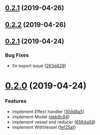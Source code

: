 ## [0.2.1](https://github.com/yasinuslu/react-vessel/compare/v0.2.2...v0.2.1) (2019-04-26)



## [0.2.2](https://github.com/yasinuslu/react-vessel/compare/v0.2.1...v0.2.2) (2019-04-26)



## [0.2.1](https://github.com/yasinuslu/react-vessel/compare/v0.2.0...v0.2.1) (2019-04-24)


### Bug Fixes

* fix export issue ([263d429](https://github.com/yasinuslu/react-vessel/commit/263d429))



# [0.2.0](https://github.com/yasinuslu/react-vessel/compare/6564a58...v0.2.0) (2019-04-24)


### Features

* implement Effect handler ([10dd8a5](https://github.com/yasinuslu/react-vessel/commit/10dd8a5))
* implement Model ([deb9c84](https://github.com/yasinuslu/react-vessel/commit/deb9c84))
* implement vessel and reducer ([6564a58](https://github.com/yasinuslu/react-vessel/commit/6564a58))
* implement WithVessel ([fef25af](https://github.com/yasinuslu/react-vessel/commit/fef25af))



